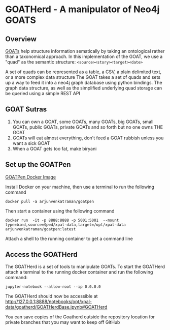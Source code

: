 # GOATHerd - A manipulator of Neo4j GOATS


## Overview

[GOATs](https://github.com/mojolab/mojogoat)  help structure information sematically by taking an ontological rather than a taxonomical approach. 
In this implementation of the GOAT, we use a "quad" as the semantic structure: `<source><story><target><date>`

A set of quads can be represented as a table, a CSV, a plain delimited text, or a more complex data structure
The GOAT takes a set of quads and sets up a way to feed it into a neo4j graph database using python bindings. The graph data structure, as well as the simplified underlying quad storage can be queried using a simple REST API


## GOAT Sutras

1. You can own a GOAT, some GOATs, many GOATs, big GOATs, small GOATs, public GOATs, private GOATs and so forth but no one owns THE GOAT
2. GOATs will eat almost everything, don't feed a GOAT rubbish unless you want a sick GOAT
3. When a GOAT gets too fat, make biryani


## Set up the GOATPen

[GOATPen Docker Image](https://hub.docker.com/r/arjunvenkatraman/goatpen)

Install Docker on your machine, then use a terminal to run the following command

```
docker pull -a arjunvenkatraman/goatpen
```

Then start a container using the following command

```
docker run  -it -p 8888:8888 -p 5001:5001  --mount type=bind,source=$pwd/xpal-data,target=/opt/xpal-data arjunvenkatraman/goatpen:latest
```

Attach a shell to the running container to get a command line 

## Access the GOATHerd

The GOATHerd is a set of tools to manipulate GOATs. To start the GOATHerd attach a terminal to the running docker container and run the following command:

```
jupyter-notebook --allow-root --ip 0.0.0.0
```

The GOATHerd should now be accessible at http://127.0.0.1:8888/notebooks/opt/xpal-data/goatherd/GOATHerdBase.ipynb#GOATHerd

You can save copies of the Goatherd outside the repository location for private branches that you may want to keep off GitHub

